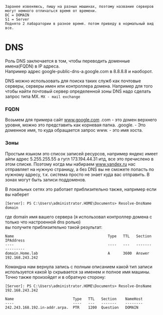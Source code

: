 ```
Заранее извеняюсь, пишу на разных машинах, поэтому название серверов могут немного отличаться время от времени.
DC = DOMAIN
S1 = Server
Поднято 2 лабаратории в разное время. потом приведу в нормальный вид все.
```

# DNS
Роль DNS заключается в том, чтобы переводить доменные имена(FQDN) в IP адреса.    
Например адрес  google-public-dns-a.google.com в 8.8.8.8 и наоборот.

DNS можно использовать для поиска таких служб как почтовые серверы, серверы имен или контроллера домена.
Например для того чтобы найти почтовый сервер определенной зоны DNS надо сделать запрос типа MX.
`MX - mail exchange`

### FQDN

Возьмем для примера сайт www.google.com
.com - это домен верхнего уровня, можно это представить как корневая папка.
.google. - Это доменное имя, то куда обращается запрос
www. - это имя хоста.

### Зоны

Простым языком это список записей ресурсов,  например яндекс имеет айпи адрес 5.255.255.55 а гугл 173.194.44.31 итд, все это пречислено в этом списке. Поэтому когда мы набираем www.yandex.ru нас отправляет на нужную страницу, а без DNS вы не сможете попасть по нужному адресу, т.к. система просто не знает куда вас отправить.
В зонах могут быть записи поддоменов.

В локальных сетях это работает приблизительно также, например если вы наберет
```
[Server]: PS C:\Users\administrator.HOME\Documents> Resolve-DnsName domain

```
где domain имя вашего сервера (я использовал контроллер домена с только что настроенной dns ролью)    
вы получите приблизительно такой результат:

```
Name                                           Type   TTL   Section    IPAddress
----                                           ----   ---   -------    ---------
domain.Home.lab                                A      3600  Answer     192.168.243.242
```

Командна нам вернула запись с полным описанием какой тип записи используется какой Ip скрывается за именем и полное имя машины.    
Точно также произойдет и в обратную сторону:
```
[Server]: PS C:\Users\administrator.HOME\Documents> Resolve-DnsName 192.168.243.242

Name                           Type   TTL   Section    NameHost
----                           ----   ---   -------    --------
242.243.168.192.in-addr.arpa.  PTR    1200  Question   DOMAIN
```
